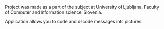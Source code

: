 Project was made as a part of the subject at University of Ljubljana, Faculty of Computer and Information science, Slovenia.

Application allows you to code and decode messages into pictures.


